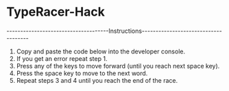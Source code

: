 # TypeRacer-Hack


-------------------------------------Instructions-------------------------------------

 1. Copy and paste the code below into the developer console.
 2. If you get an error repeat step 1.
 3. Press any of the keys  to move forward (until you reach next space key). 
 4. Press the space key to move to the next word.
 5. Repeat steps 3 and 4 until you reach the end of the race.

